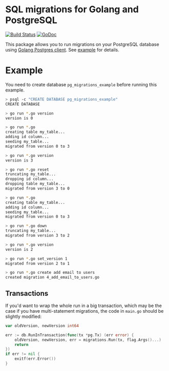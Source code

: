 # SQL migrations for Golang and PostgreSQL

[![Build Status](https://travis-ci.org/go-pg/migrations.svg)](https://travis-ci.org/go-pg/migrations)
[![GoDoc](https://godoc.org/github.com/go-pg/migrations?status.svg)](https://godoc.org/github.com/go-pg/migrations)

This package allows you to run migrations on your PostgreSQL database using [Golang Postgres client](https://github.com/go-pg/pg). See [example](example) for details.


# Example

You need to create database `pg_migrations_example` before running this example.

```bash
> psql -c "CREATE DATABASE pg_migrations_example"
CREATE DATABASE

> go run *.go version
version is 0

> go run *.go
creating table my_table...
adding id column...
seeding my_table...
migrated from version 0 to 3

> go run *.go version
version is 3

> go run *.go reset
truncating my_table...
dropping id column...
dropping table my_table...
migrated from version 3 to 0

> go run *.go
creating table my_table...
adding id column...
seeding my_table...
migrated from version 0 to 3

> go run *.go down
truncating my_table...
migrated from version 3 to 2

> go run *.go version
version is 2

> go run *.go set_version 1
migrated from version 2 to 1

> go run *.go create add email to users
created migration 4_add_email_to_users.go
```

## Transactions

If you'd want to wrap the whole run in a big transaction, which may be the case if you have multi-statement migrations, the code in `main.go` should be slightly modified:

```go
var oldVersion, newVersion int64

err := db.RunInTransaction(func(tx *pg.Tx) (err error) {
    oldVersion, newVersion, err = migrations.Run(tx, flag.Args()...)
    return
})
if err != nil {
    exitf(err.Error())
}
```
